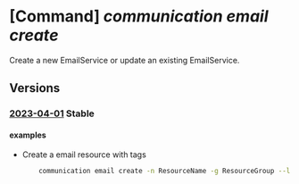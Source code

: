 # [Command] _communication email create_

Create a new EmailService or update an existing EmailService.

## Versions

### [2023-04-01](/Resources/mgmt-plane/L3N1YnNjcmlwdGlvbnMve30vcmVzb3VyY2Vncm91cHMve30vcHJvdmlkZXJzL21pY3Jvc29mdC5jb21tdW5pY2F0aW9uL2VtYWlsc2VydmljZXMve30=/2023-04-01.xml) **Stable**

<!-- mgmt-plane /subscriptions/{}/resourcegroups/{}/providers/microsoft.communication/emailservices/{} 2023-04-01 -->

#### examples

- Create a email resource with tags
    ```bash
        communication email create -n ResourceName -g ResourceGroup --location global --data-location unitedstates --tags "{tag:tag}"
    ```
